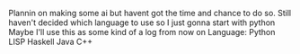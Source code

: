 Plannin on making some ai but havent got the time and chance to do so. Still haven't decided which language to use so I just gonna start with python
Maybe I'll use this as some kind of a log from now on
Language:
  Python
  LISP
  Haskell
  Java
  C++

